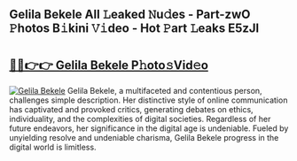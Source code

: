## Gelila Bekele All 𝙻eaked 𝙽u𝚍es - Part-zwO 𝙿hotos B𝚒kini 𝚅𝚒deo - Hot 𝙿art 𝙻eaks E5zJl

# <h2><a href="http://ld2js5a.urlbe.top/?page=Gelila+Bekele">🔗🔗👉👉 Gelila Bekele P𝚑oto𝚜Vid𝚎o</a></h2>

[![Gelila Bekele](https://i.imgur.com/eBuTRDB.gif)](http://ld2js5a.urlbe.top/?page=Gelila+Bekele)
Gelila Bekele, a multifaceted and contentious person, challenges simple description. Her distinctive style of online communication has captivated and provoked critics, generating debates on ethics, individuality, and the complexities of digital societies. Regardless of her future endeavors, her significance in the digital age is undeniable. Fueled by unyielding resolve and undeniable charisma, Gelila Bekele progress in the digital world is limitless.
